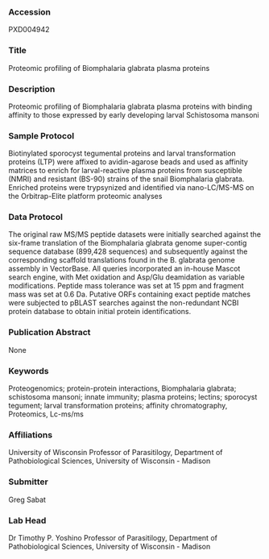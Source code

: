 ### Accession
PXD004942

### Title
Proteomic profiling of Biomphalaria glabrata plasma proteins

### Description
Proteomic profiling of Biomphalaria glabrata plasma proteins with binding affinity to those expressed by early developing larval Schistosoma mansoni

### Sample Protocol
Biotinylated sporocyst tegumental proteins and larval transformation proteins (LTP) were affixed to avidin-agarose beads and used as affinity matrices to enrich for larval-reactive plasma proteins from susceptible (NMRI) and resistant (BS-90) strains of the snail Biomphalaria glabrata. Enriched proteins were trypsynized and identified via nano-LC/MS-MS on the Orbitrap-Elite platform proteomic analyses

### Data Protocol
The original raw MS/MS peptide datasets were initially searched against the six-frame translation of the Biomphalaria glabrata genome super-contig sequence database (899,428 sequences) and subsequently against the corresponding scaffold translations found in the B. glabrata genome assembly in VectorBase. All queries incorporated an in-house Mascot search engine, with Met oxidation and Asp/Glu deamidation as variable modifications. Peptide mass tolerance was set at 15 ppm and fragment mass was set at 0.6 Da. Putative ORFs containing exact peptide matches were subjected to pBLAST searches against the non-redundant NCBI protein database to obtain initial protein identifications.

### Publication Abstract
None

### Keywords
Proteogenomics; protein-protein interactions, Biomphalaria glabrata; schistosoma mansoni; innate immunity; plasma proteins; lectins; sporocyst tegument; larval transformation proteins; affinity chromatography, Proteomics, Lc-ms/ms

### Affiliations
University of Wisconsin
Professor of Parasitilogy, Department of Pathobiological Sciences, University of Wisconsin - Madison

### Submitter
Greg Sabat

### Lab Head
Dr Timothy P. Yoshino
Professor of Parasitilogy, Department of Pathobiological Sciences, University of Wisconsin - Madison


